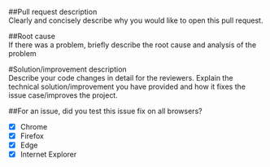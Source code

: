 ##Pull request description\
Clearly and concisely describe why you would like to open this pull request.

##Root cause\
If there was a problem, briefly describe the root cause and analysis of the problem

#Solution/improvement description\
Describe your code changes in detail for the reviewers. Explain the technical solution/improvement you have provided and how it fixes the issue case/improves the project.

##For an issue, did you test this issue fix on all browsers?
- [X] Chrome
- [X] Firefox
- [X] Edge
- [X] Internet Explorer
